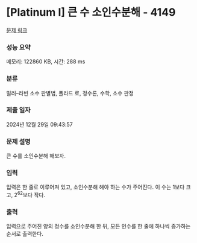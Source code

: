 # [Platinum I] 큰 수 소인수분해 - 4149 

[문제 링크](https://www.acmicpc.net/problem/4149) 

### 성능 요약

메모리: 122860 KB, 시간: 288 ms

### 분류

밀러–라빈 소수 판별법, 폴라드 로, 정수론, 수학, 소수 판정

### 제출 일자

2024년 12월 29일 09:43:57

### 문제 설명

<p>큰 수를 소인수분해 해보자.</p>

### 입력 

 <p>입력은 한 줄로 이루어져 있고, 소인수분해 해야 하는 수가 주어진다. 이 수는 1보다 크고, 2<sup>62</sup>보다 작다.</p>

### 출력 

 <p>입력으로 주어진 양의 정수를 소인수분해 한 뒤, 모든 인수를 한 줄에 하나씩 증가하는 순서로 출력한다. </p>

